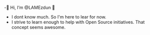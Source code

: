 -🤸 Hi, I’m @LAMEzdun 💩 
- I dont know much. So I'm here to lear for now.
- I strive to learn enough to help with Open Source initiatives. That concept seems awesome.

<!---
LAMEzdun/LAMEzdun is a ✨ special ✨ repository because its `README.md` (this file) appears on your GitHub profile.
You can click the Preview link to take a look at your changes.✨
--->
